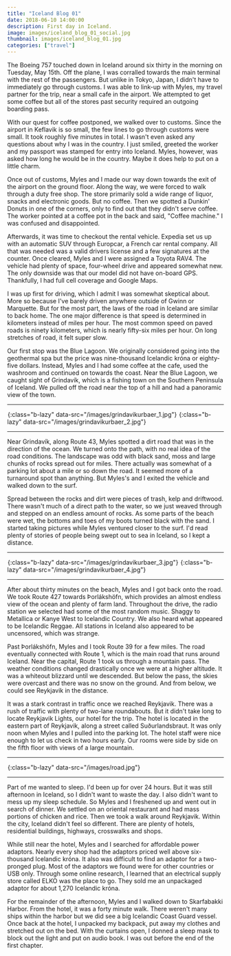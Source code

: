 ```yaml
---
title: "Iceland Blog 01"
date: 2018-06-10 14:00:00
description: First day in Iceland.
image: images/iceland_blog_01_social.jpg
thumbnail: images/iceland_blog_01.jpg
categories: ["travel"]
---
```


The Boeing 757 touched down in Iceland around six thirty in the morning on Tuesday, May 15th. Off the plane, I was corralled towards the main terminal with the rest of the passengers. But unlike in Tokyo, Japan, I didn't have to immediately go through customs. I was able to link-up with Myles, my travel partner for the trip, near a small cafe in the airport. We attempted to get some coffee but all of the stores past security required an outgoing boarding pass.

With our quest for coffee postponed, we walked over to customs. Since the airport in Keflavik is so small, the few lines to go through customs were small. It took roughly five minutes in total. I wasn't even asked any questions about why I was in the country. I just smiled, greeted the worker and my passport was stamped for entry into Iceland. Myles, however, was asked how long he would be in the country. Maybe it does help to put on a little charm.

Once out of customs, Myles and I made our way down towards the exit of the airport on the ground floor. Along the way, we were forced to walk through a duty free shop. The store primarily sold a wide range of liquor, snacks and electronic goods. But no coffee. Then we spotted a Dunkin' Donuts in one of the corners, only to find out that they didn't serve coffee. The worker pointed at a coffee pot in the back and said, "Coffee machine." I was confused and disappointed.

Afterwards, it was time to checkout the rental vehicle. Expedia set us up with an automatic SUV through Europcar, a French car rental company. All that was needed was a valid drivers license and a few signatures at the counter. Once cleared, Myles and I were assigned a Toyota RAV4. The vehicle had plenty of space, four-wheel drive and appeared somewhat new. The only downside was that our model did not have on-board GPS. Thankfully, I had full cell coverage and Google Maps.

I was up first for driving, which I admit I was somewhat skeptical about. More so because I've barely driven anywhere outside of Gwinn or Marquette. But for the most part, the laws of the road in Iceland are similar to back home. The one major difference is that speed is determined in kilometers instead of miles per hour. The most common speed on paved roads is ninety kilometers, which is nearly fifty-six miles per hour. On long stretches of road, it felt super slow.

Our first stop was the Blue Lagoon. We originally considered going into the geothermal spa but the price was nine-thousand Icelandic króna or eighty-five dollars. Instead, Myles and I had some coffee at the cafe, used the washroom and continued on towards the coast. Near the Blue Lagoon, we caught sight of Grindavík, which is a fishing town on the Southern Peninsula of Iceland. We pulled off the road near the top of a hill and had a panoramic view of the town.

---

![Grindavikurbaer.](data:image/gif;base64,R0lGODlhAQABAAAAACH5BAEKAAEALAAAAAABAAEAAAICTAEAOw==){:class="b-lazy" data-src="/images/grindavikurbaer_1.jpg"}
![Grindavikurbaer.](data:image/gif;base64,R0lGODlhAQABAAAAACH5BAEKAAEALAAAAAABAAEAAAICTAEAOw==){:class="b-lazy" data-src="/images/grindavikurbaer_2.jpg"}

---

Near Grindavík, along Route 43, Myles spotted a dirt road that was in the direction of the ocean. We turned onto the path, with no real idea of the road conditions. The landscape was odd with black sand, moss and large chunks of rocks spread out for miles. There actually was somewhat of a parking lot about a mile or so down the road. It seemed more of a turnaround spot than anything. But Myles's and I exited the vehicle and walked down to the surf.

Spread between the rocks and dirt were pieces of trash, kelp and driftwood. There wasn't much of a direct path to the water, so we just weaved through and stepped on an endless amount of rocks. As some parts of the beach were wet, the bottoms and toes of my boots turned black with the sand. I started taking pictures while Myles ventured closer to the surf. I'd read plenty of stories of people being swept out to sea in Iceland, so I kept a distance.

---

![Landscape of Grindavikurbaer.](data:image/gif;base64,R0lGODlhAQABAAAAACH5BAEKAAEALAAAAAABAAEAAAICTAEAOw==){:class="b-lazy" data-src="/images/grindavikurbaer_3.jpg"}
![Beach near Grindavikurbaer.](data:image/gif;base64,R0lGODlhAQABAAAAACH5BAEKAAEALAAAAAABAAEAAAICTAEAOw==){:class="b-lazy" data-src="/images/grindavikurbaer_4.jpg"}

---

After about thirty minutes on the beach, Myles and I got back onto the road. We took Route 427 towards Þorlákshöfn, which provides an almost endless view of the ocean and plenty of farm land. Throughout the drive, the radio station we selected had some of the most random music. Shaggy to Metallica or Kanye West to Icelandic Country. We also heard what appeared to be Icelandic Reggae. All stations in Iceland also appeared to be uncensored, which was strange.

Past Þorlákshöfn, Myles and I took Route 39 for a few miles. The road eventually connected with Route 1, which is the main road that runs around Iceland. Near the capital, Route 1 took us through a mountain pass. The weather conditions changed drastically once we were at a higher altitude. It was a whiteout blizzard until we descended. But below the pass, the skies were overcast and there was no snow on the ground. And from below, we could see Reykjavik in the distance.

It was a stark contrast in traffic once we reached Reykjavik. There was a rush of traffic with plenty of two-lane roundabouts. But it didn't take long to locate Reykjavik Lights, our hotel for the trip. The hotel is located in the eastern part of Reykjavik, along a street called Suðurlandsbraut. It was only noon when Myles and I pulled into the parking lot. The hotel staff were nice enough to let us check in two hours early. Our rooms were side by side on the fifth floor with views of a large mountain.

---

![Road near Þorlákshöfn.](data:image/gif;base64,R0lGODlhAQABAAAAACH5BAEKAAEALAAAAAABAAEAAAICTAEAOw==){:class="b-lazy" data-src="/images/road.jpg"}

---

Part of me wanted to sleep. I'd been up for over 24 hours. But it was still afternoon in Iceland, so I didn't want to waste the day. I also didn't want to mess up my sleep schedule. So Myles and I freshened up and went out in search of dinner. We settled on an oriental restaurant and had mass portions of chicken and rice. Then we took a walk around Reykjavik. Within the city, Iceland didn't feel so different. There are plenty of hotels, residential buildings, highways, crosswalks and shops.

While still near the hotel, Myles and I searched for affordable power adaptors. Nearly every shop had the adaptors priced well above six-thousand Icelandic króna. It also was difficult to find an adaptor for a two-pronged plug. Most of the adaptors we found were for other countries or USB only. Through some online research, I learned that an electrical supply store called ELKO was the place to go. They sold me an unpackaged adaptor for about 1,270 Icelandic króna.

For the remainder of the afternoon, Myles and I walked down to Skarfabakki Harbor. From the hotel, it was a forty minute walk. There weren't many ships within the harbor but we did see a big Icelandic Coast Guard vessel. Once back at the hotel, I unpacked my backpack, put away my clothes and stretched out on the bed. With the curtains open, I donned a sleep mask to block out the light and put on audio book. I was out before the end of the first chapter.

